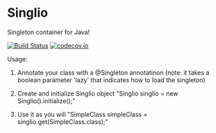 # Singlio
Singleton container for Java!

[![Build Status](https://api.travis-ci.org/Vladislav-Zolotaryov/Singlio.svg?branch=master)](https://api.travis-ci.org/Vladislav-Zolotaryov/Singlio.svg?branch=master) [![codecov.io](http://codecov.io/github/Vladislav-Zolotaryov/Singlio/coverage.svg?branch=master)](http://codecov.io/github/Vladislav-Zolotaryov/Singlio?branch=master)

Usage:

1. Annotate your class with a @Singleton annotatinon 
  (note: it takes a boolean parameter 'lazy' that indicates how to load the singleton)

2. Create and initialize Singlio object
  "Singlio singlio = new Singlio().initialize();"

3. Use it as you will
  "SimpleClass simpleClass = singlio.get(SimpleClass.class);"
